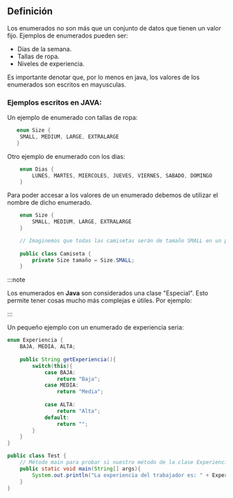## Definición

Los enumerados no son más que un conjunto de datos que tienen un valor fijo. Ejemplos de enumerados pueden ser: 

- Dias de la semana.
- Tallas de ropa.
- Niveles de experiencia.

Es importante denotar que, por lo menos en java, los valores de los enumerados son escritos en mayusculas. 

### Ejemplos escritos en JAVA:

Un ejemplo de enumerado con tallas de ropa:

```java
   enum Size {
    SMALL, MEDIUM, LARGE, EXTRALARGE
   } 
```

Otro ejemplo de enumerado con los dias:

```java
    enum Dias {
        LUNES, MARTES, MIERCOLES, JUEVES, VIERNES, SABADO, DOMINGO
    }
```

Para poder accesar a los valores de un enumerado debemos de utilizar el nombre de dicho enumerado.

```java
    enum Size {
        SMALL, MEDIUM, LARGE, EXTRALARGE
    } 

    // Imaginemos que todas las camisetas serán de tamaño SMALL en un principio
    
    public class Camiseta {
        private Size tamaño = Size.SMALL;
    }
```

:::note

Los enumerados en **Java** son considerados una clase "Especial". Esto permite tener cosas mucho más complejas e útiles. Por ejemplo:

:::

Un pequeño ejemplo con un enumerado de experiencia seria:

```java
enum Experiencia {
    BAJA, MEDIA, ALTA;
	
	public String getExperiencia(){
        switch(this){
            case BAJA:
                return "Baja";
            case MEDIA:
                return "Media";
            
            case ALTA:
                return "Alta";
			default:
            	return "";
        }
    }
}

public class Test {
	// Método main para probar si nuestro método de la clase Experiencia funciona correctamente:
	public static void main(String[] args){
	    System.out.println("La experiencia del trabajador es: " + Experiencia.ALTA.getExperiencia());
	}
}
```
